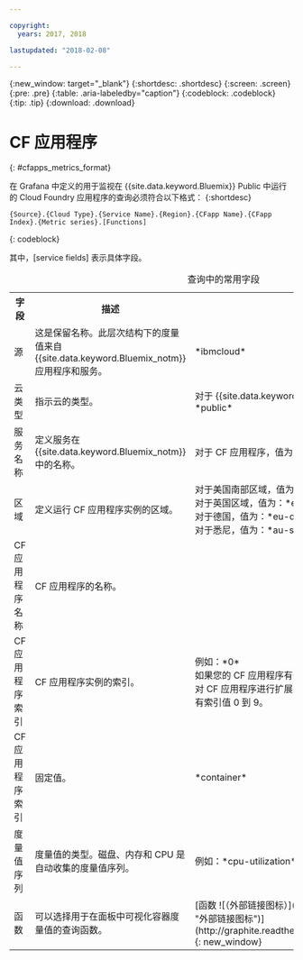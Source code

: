 ```yaml
---

copyright:
  years: 2017, 2018

lastupdated: "2018-02-08"

---
```


{:new_window: target="_blank"}
{:shortdesc: .shortdesc}
{:screen: .screen}
{:pre: .pre}
{:table: .aria-labeledby="caption"}
{:codeblock: .codeblock}
{:tip: .tip}
{:download: .download}


# CF 应用程序
{: #cfapps_metrics_format}

在 Grafana 中定义的用于监视在 {{site.data.keyword.Bluemix}} Public 中运行的 Cloud Foundry 应用程序的查询必须符合以下格式：
{:shortdesc}

```
{Source}.{Cloud Type}.{Service Name}.{Region}.{CFapp Name}.{CFapp Index}.{Metric series}.[Functions]
```
{: codeblock}

其中，[service fields] 表示具体字段。

<table>
  <caption>查询中的常用字段</caption>
  <tr>
    <th>字段</th>
	<th>描述</th>
	<th>值</th>
  </tr>
  <tr>
    <td>源</td>
	<td>这是保留名称。此层次结构下的度量值来自 {{site.data.keyword.Bluemix_notm}} 应用程序和服务。</td>
	<td>*ibmcloud*</td>
  </tr>
  <tr>
    <td>云类型</td>
	<td>指示云的类型。</td>
	<td>对于 {{site.data.keyword.Bluemix_notm}} 公共云，值为 *public*</td>
  </tr>
  <tr>
    <td>服务名称</td>
	<td>定义服务在 {{site.data.keyword.Bluemix_notm}} 中的名称。</td>
	<td>对于 CF 应用程序，值为：*cloud-foundry*</td>
  </tr>
  <tr>
    <td>区域</td>
	<td>定义运行 CF 应用程序实例的区域。</td>
	<td>对于美国南部区域，值为：*us-south*<br>对于英国区域，值为：*eu-gb*<br>对于德国，值为：*eu-de*<br>对于悉尼，值为：*au-syd*</td>
  </tr>
  <tr>
    <td>CF 应用程序名称</td>
	<td>CF 应用程序的名称。</td>
	<td></td>
  </tr>
  <tr>
    <td>CF 应用程序索引</td>
	  <td>CF 应用程序实例的索引。</td>
	  <td>例如：*0*</br>如果您的 CF 应用程序有一个实例，那么只有索引 0。如果对 CF 应用程序进行扩展，例如扩展到 10 个实例，那么会有索引值 0 到 9。</td>
  </tr>
  <tr>
    <td>CF 应用程序索引</td>
	<td>固定值。</td>
	<td>*container*</td>
  </tr>
  <tr>
    <td>度量值序列</td>
	<td>度量值的类型。磁盘、内存和 CPU 是自动收集的度量值序列。</td>
	<td>例如：*cpu-utilization* </td>
  </tr>
  <tr>
    <td>函数</td>
    <td>可以选择用于在面板中可视化容器度量值的查询函数。</td>
    <td>[函数 ![（外部链接图标）](../../../icons/launch-glyph.svg "外部链接图标")](http://graphite.readthedocs.io/en/latest/functions.html){: new_window}</td>
   </tr>
</table>




